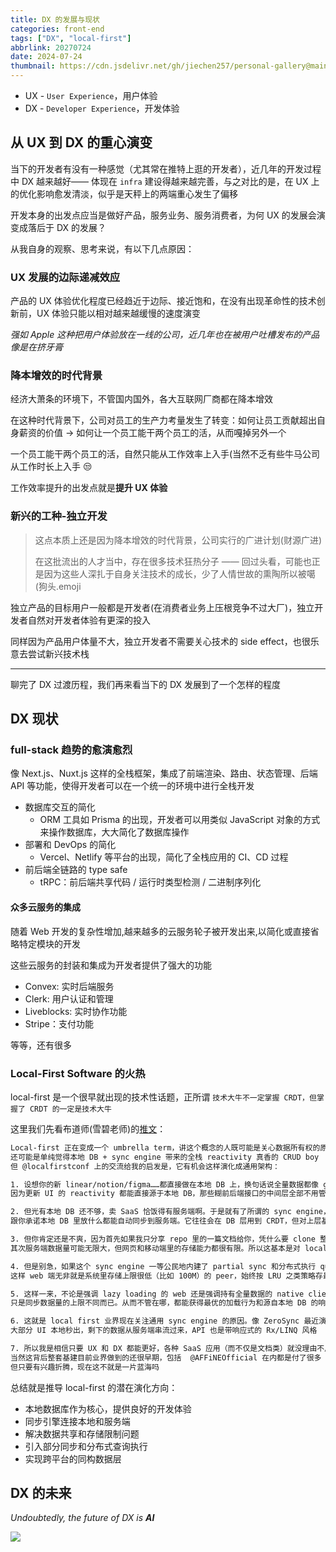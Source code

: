 ```yaml
---
title: DX 的发展与现状
categories: front-end
tags: ["DX", "local-first"]
abbrlink: 20270724
date: 2024-07-24
thumbnail: https://cdn.jsdelivr.net/gh/jiechen257/personal-gallery@main/img/202407242014806.png
---
```


- UX - `User Experience`，用户体验
- DX - `Developer Experience`，开发体验

## 从 UX 到 DX 的重心演变

当下的开发者有没有一种感觉（尤其常在推特上逛的开发者），近几年的开发过程中 DX 越来越好—— 体现在 `infra` 建设得越来越完善，与之对比的是，在 UX 上的优化影响愈发清淡，似乎是天秤上的两端重心发生了偏移

开发本身的出发点应当是做好产品，服务业务、服务消费者，为何 UX 的发展会演变成落后于 DX 的发展？

从我自身的观察、思考来说，有以下几点原因：

### UX 发展的边际递减效应

产品的 UX 体验优化程度已经趋近于边际、接近饱和，在没有出现革命性的技术创新前，UX 体验只能以相对越来越缓慢的速度演变

*强如 Apple 这种把用户体验放在一线的公司，近几年也在被用户吐槽发布的产品像是在挤牙膏*

### 降本增效的时代背景

经济大萧条的环境下，不管国内国外，各大互联网厂商都在降本增效

在这种时代背景下，公司对员工的生产力考量发生了转变：如何让员工贡献超出自身薪资的价值 -> 如何让一个员工能干两个员工的活，从而嘎掉另外一个

一个员工能干两个员工的活，自然只能从工作效率上入手(当然不乏有些牛马公司从工作时长上入手 😒

工作效率提升的出发点就是**提升 UX 体验**

### 新兴的工种-独立开发

> 这点本质上还是因为降本增效的时代背景，公司实行的广进计划(财源广进)
>
> 在这批流出的人才当中，存在很多技术狂热分子 —— 回过头看，可能也正是因为这些人深扎于自身关注技术的成长，少了人情世故的熏陶所以被噶(狗头.emoji

独立产品的目标用户一般都是开发者(在消费者业务上压根竞争不过大厂)，独立开发者自然对开发者体验有更深的投入

同样因为产品用户体量不大，独立开发者不需要关心技术的 side effect，也很乐意去尝试新兴技术栈

<hr />

聊完了 DX 过渡历程，我们再来看当下的 DX 发展到了一个怎样的程度

## DX 现状

### full-stack 趋势的愈演愈烈

像 Next.js、Nuxt.js 这样的全栈框架，集成了前端渲染、路由、状态管理、后端 API 等功能，使得开发者可以在一个统一的环境中进行全栈开发

- 数据库交互的简化
  - ORM 工具如 Prisma 的出现，开发者可以用类似 JavaScript 对象的方式来操作数据库，大大简化了数据库操作
- 部署和 DevOps 的简化
  - Vercel、Netlify 等平台的出现，简化了全栈应用的 CI、CD 过程
- 前后端全链路的 type safe
  - tRPC：前后端共享代码 / 运行时类型检测 / 二进制序列化

#### 众多云服务的集成

随着 Web 开发的复杂性增加,越来越多的云服务轮子被开发出来,以简化或直接省略特定模块的开发

这些云服务的封装和集成为开发者提供了强大的功能

- Convex: 实时后端服务
- Clerk: 用户认证和管理
- Liveblocks: 实时协作功能
- Stripe：支付功能

等等，还有很多

### Local-First Software 的火热

local-first 是一个很早就出现的技术性话题，正所谓 `技术大牛不一定掌握 CRDT，但掌握了 CRDT 的一定是技术大牛`

这里我们先看布道师(雪碧老师)的[推文](https://twitter.com/ewind1994/status/1813251128014086627)：

```txt
Local-first 正在变成一个 umbrella term，讲这个概念的人既可能是关心数据所有权的原教旨派，也可能是个 CRDT nerd，
还可能是单纯觉得本地 DB + sync engine 带来的全栈 reactivity 真香的 CRUD boy 
但 @localfirstconf 上的交流给我的启发是，它有机会这样演化成通用架构：

1. 设想你的新 linear/notion/figma……都直接做在本地 DB 上，换句话说全量数据都像 git 那样存在本地。这样 DX 非常爽，
因为更新 UI 的 reactivity 都能直接源于本地 DB，那些糊前后端接口的中间层全部不用管，你的 view 去订阅 DB 的 query 语句就能按需更新了

2. 但光有本地 DB 还不够，卖 SaaS 恰饭得有服务端啊。于是就有了所谓的 sync engine，
跟你承诺本地 DB 里放什么都能自动同步到服务端。它往往会在 DB 层用到 CRDT，但对上层基本是透明的，比如  @ElectricSQL 干的就是这个

3. 但你肯定还是不爽，因为首先如果我只分享 repo 里的一篇文档给你，凭什么要 clone 整个 DB 下来才能读？
其次服务端数据量可能无限大，但网页和移动端里的存储能力都很有限。所以这基本是对 local first 最大的质疑之一了

4. 但是别急，如果这个 sync engine 一等公民地内建了 partial sync 和分布式执行 query 的能力呢？
这样 web 端无非就是系统里存储上限很低（比如 100M）的 peer，始终按 LRU 之类策略存最热的数据就行，本地跑不完的 query 就一起在服务端查了送回来呗，反正各端都同构，UI 还是只管订阅更新就好

5. 这样一来，不论是强调 lazy loading 的 web 还是强调持有全量数据的 native client，大家的数据层就都是同构的，
只是同步数据量的上限不同而已。从而不管在哪，都能获得最优的加载行为和源自本地 DB 的响应式 DX

6. 这就是 local first 业界现在关注通用 sync engine 的原因。像 ZeroSync 最近演示的就是靠约 100M 的本地缓存做了个 linear，
大部分 UI 本地秒出，剩下的数据从服务端串流过来，API 也是带响应式的 Rx/LINQ 风格

7. 所以我是相信只要 UX 和 DX 都能更好，各种 SaaS 应用（而不仅是文档类）就没理由不用 local first 栈了呀。 
当然这背后整套基建目前业界做到的还很早期，包括  @AFFiNEOfficial 在内都是付了很多 pioneer tax 的。
但只要有兴趣折腾，现在这不就是一片蓝海吗
```

总结就是推导 local-first 的潜在演化方向：

- 本地数据库作为核心，提供良好的开发体验
- 同步引擎连接本地和服务端
- 解决数据共享和存储限制问题
- 引入部分同步和分布式查询执行
- 实现跨平台的同构数据层

## DX 的未来

*Undoubtedly, the future of DX is **AI***

![](https://cdn.jsdelivr.net/gh/jiechen257/personal-gallery@main/img/202407241855355.png)